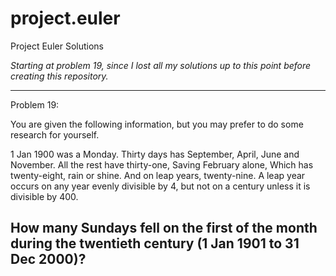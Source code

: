 project.euler
=============

Project Euler Solutions

*Starting at problem 19, since I lost all my solutions up to this point before creating this repository.*

-----------------------------------------------------
Problem 19:

You are given the following information, but you may prefer to do some research for yourself.

1 Jan 1900 was a Monday.
Thirty days has September, April, June and November.
All the rest have thirty-one,
Saving February alone,
Which has twenty-eight, rain or shine.
And on leap years, twenty-nine.
A leap year occurs on any year evenly divisible by 4, but not on a century unless it is divisible by 400.

How many Sundays fell on the first of the month during the twentieth century (1 Jan 1901 to 31 Dec 2000)?
-----------------------------------------------------

